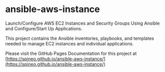 # ansible-aws-instance

Launch/Configure AWS EC2 Instances and Security Groups Using Ansible and Configure/Start Up Applications.

This project contains the Ansible inventories, playbooks, and templates needed to manage EC2 instances and individual applications.

Please visit the GitHub Pages Documentation for this project at [https://spineo.github.io/ansible-aws-instance/](https://spineo.github.io/ansible-aws-instance/)
